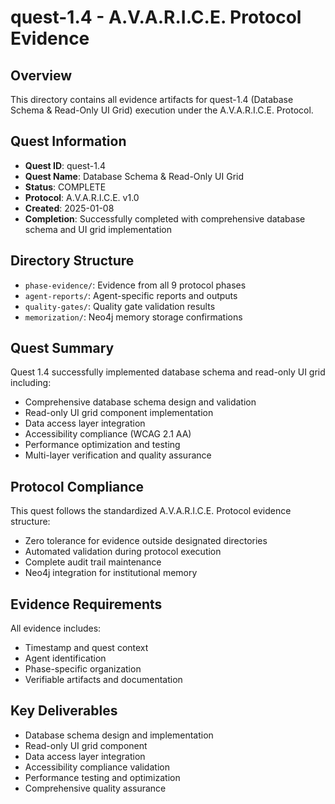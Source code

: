 # quest-1.4 - A.V.A.R.I.C.E. Protocol Evidence

## Overview
This directory contains all evidence artifacts for quest-1.4 (Database Schema & Read-Only UI Grid) execution under the A.V.A.R.I.C.E. Protocol.

## Quest Information
- **Quest ID**: quest-1.4
- **Quest Name**: Database Schema & Read-Only UI Grid
- **Status**: COMPLETE
- **Protocol**: A.V.A.R.I.C.E. v1.0
- **Created**: 2025-01-08
- **Completion**: Successfully completed with comprehensive database schema and UI grid implementation

## Directory Structure
- `phase-evidence/`: Evidence from all 9 protocol phases
- `agent-reports/`: Agent-specific reports and outputs
- `quality-gates/`: Quality gate validation results
- `memorization/`: Neo4j memory storage confirmations

## Quest Summary
Quest 1.4 successfully implemented database schema and read-only UI grid including:
- Comprehensive database schema design and validation
- Read-only UI grid component implementation
- Data access layer integration
- Accessibility compliance (WCAG 2.1 AA)
- Performance optimization and testing
- Multi-layer verification and quality assurance

## Protocol Compliance
This quest follows the standardized A.V.A.R.I.C.E. Protocol evidence structure:
- Zero tolerance for evidence outside designated directories
- Automated validation during protocol execution
- Complete audit trail maintenance
- Neo4j integration for institutional memory

## Evidence Requirements
All evidence includes:
- Timestamp and quest context
- Agent identification
- Phase-specific organization
- Verifiable artifacts and documentation

## Key Deliverables
- Database schema design and implementation
- Read-only UI grid component
- Data access layer integration
- Accessibility compliance validation
- Performance testing and optimization
- Comprehensive quality assurance
